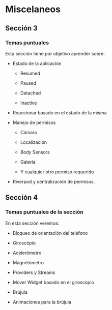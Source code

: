 # Miscelaneos

## Sección 3

### Temas puntuales

Esta sección tiene por objetivo aprender sobre:

- Estado de la aplicación

  - Resumed

  - Paused

  - Detached

  - Inactive

- Reaccionar basado en el estado de la misma

- Manejo de permisos

  - Cámara

  - Localización

  - Body Sensors

  - Galería

  - Y cualquier otro permiso requerido

- Riverpod y centralización de permisos.

## Sección 4

### Temas puntuales de la sección

En esta sección veremos:

- Bloqueo de orientación del teléfono

- Giroscópio

- Acelerómetro

- Magnetómetro

- Providers y Streams

- Mover Widget basado en el giroscopio

- Brújula

- Animaciones para la brújula
